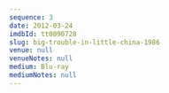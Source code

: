 ```yaml
---
sequence: 3
date: 2012-03-24
imdbId: tt0090728
slug: big-trouble-in-little-china-1986
venue: null
venueNotes: null
medium: Blu-ray
mediumNotes: null
---
```


